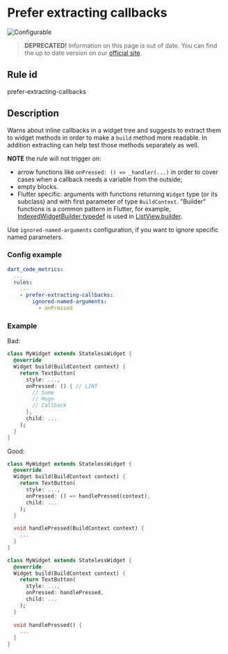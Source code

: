 # Prefer extracting callbacks

![Configurable](https://img.shields.io/badge/-configurable-informational)

> **DEPRECATED!** Information on this page is out of date. You can find the up to date version on our [official site](https://dartcodemetrics.dev/docs/rules/flutter/prefer-extracting-callbacks).

## Rule id

prefer-extracting-callbacks

## Description

Warns about inline callbacks in a widget tree and suggests to extract them to widget methods in order to make a `build` method more readable. In addition extracting can help test those methods separately as well.

**NOTE** the rule will not trigger on: 
 - arrow functions like `onPressed: () => _handler(...)` in order to cover cases when a callback needs a variable from the outside;
 - empty blocks.
 - Flutter specific: arguments with functions returning `Widget` type (or its subclass) and with first parameter of type `BuildContext`. "Builder" functions is a common pattern in Flutter, for example, [IndexedWidgetBuilder typedef](https://api.flutter.dev/flutter/widgets/IndexedWidgetBuilder.html) is used in [ListView.builder](https://api.flutter.dev/flutter/widgets/ListView/ListView.builder.html).

Use `ignored-named-arguments` configuration, if you want to ignore specific named parameters.

### Config example

```yaml
dart_code_metrics:
  ...
  rules:
    ...
    - prefer-extracting-callbacks:
        ignored-named-arguments:
          - onPressed
```

### Example

Bad:

```dart
class MyWidget extends StatelessWidget {
  @override
  Widget build(BuildContext context) {
    return TextButton(
      style: ...,
      onPressed: () { // LINT
        // Some 
        // Huge
        // Callback
      },
      child: ...
    );
  }
}
```

Good:

```dart
class MyWidget extends StatelessWidget {
  @override
  Widget build(BuildContext context) {
    return TextButton(
      style: ...,
      onPressed: () => handlePressed(context),
      child: ...
    );
  }
  
  void handlePressed(BuildContext context) {
    ...
  }
}

class MyWidget extends StatelessWidget {
  @override
  Widget build(BuildContext context) {
    return TextButton(
      style: ...,
      onPressed: handlePressed,
      child: ...
    );
  }
  
  void handlePressed() {
    ...
  }
}
```
